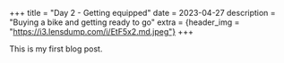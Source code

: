 +++
title = "Day 2 - Getting equipped"
date = 2023-04-27
description = "Buying a bike and getting ready to go"
extra = {header_img = "https://i3.lensdump.com/i/EtF5x2.md.jpeg"}
+++

This is my first blog post.
